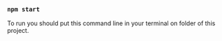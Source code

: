 ### `npm start`

To run you should put this command line in your terminal on folder of this project.
